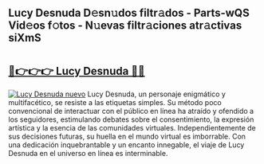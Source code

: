 ## Lucy Desnuda D𝚎sn𝚞dos filtr𝚊dos - Parts-wQS Vid𝚎os f𝚘tos - N𝚞evas filtr𝚊ciones atr𝚊ctivas siXmS

# <h2><a href="http://mb3463e.tromn.icu/?c=Lucy+Desnuda">🔗👉👉👉 Lucy Desnuda 🔗🔗</a></h2>

[![Lucy Desnuda nuevo](https://i.imgur.com/pEAQMta.gif)](http://mb3463e.tromn.icu/?c=Lucy+Desnuda)
Lucy Desnuda, un personaje enigmático y multifacético, se resiste a las etiquetas simples. Su método poco convencional de interactuar con el público en línea ha atraído y ofendido a los seguidores, estimulando debates sobre el consentimiento, la expresión artística y la esencia de las comunidades virtuales. Independientemente de sus decisiones futuras, su huella en el mundo virtual es imborrable. Con una dedicación inquebrantable y un encanto innegable, el viaje de Lucy Desnuda en el universo en línea es interminable.
